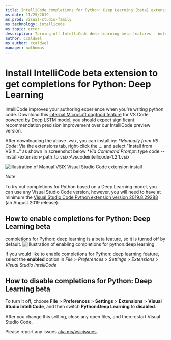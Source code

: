 ```yaml
---
title: IntelliCode completions for Python: Deep Learning (beta) extension in Visual Studio Code 
ms.date: 11/25/2019
ms.prod: visual-studio-family
ms.technology: intellicode
ms.topic: error
description: Turning off IntelliCode deep learning beta features - note this doc is for turning off the beta extension and is not in TOC
author: ccaldwel
ms.author: ccaldwel
manager: mwthomas
---
```

# Install IntelliCode beta extension to get completions for Python: Deep Learning
IntelliCode improves your authoring experience when you're writing python code.
Download this [internal Microsoft dogfood feature](https://devdiv.visualstudio.com/_apis/resources/Containers/4851656?itemPath=vsix-merge%2Fvscodeintellicode-1.2.1.vsix) for VS Code powered by Deep LSTM model, you should expect significant recommendation precision improvement over our IntelliCode preview version.

After downloading the above .vsix, you can install by: 
  *_Manually from VS Code_: Via the extensions tab, right-click the ... and select "Install from VSIX..." as shown in screenshot below
  *_Via Command Prompt_: type code --install-extension<path_to_vsix>\vscodeintellicode-1.2.1.vsix

![Illustration of Manual VSIX Visual Studio Code extension install](.../media/visual-studio-code-extension-install-from-vsix.png)

> [!NOTE] 
> To try out completions for Python based on a Deep Learning model, you can use any Visual Studio Code version, however, you will need to
> have at minimum the [Visual Studio Code Python extension version 2019.8.29288](https://marketplace.visualstudio.com/items?itemName=ms-python.python) (an August 2019 release). 

## How to enable completions for Python: Deep Learning beta
completions for Python: deep learning is a beta feature, so it is turned off by default. 
![Illustration of enabling completions for python:deep learning](.../media/deep-learning-extension-vscode-setting.png)

If you would like to enable completions for Python: deep learning feature, select the **enabled** option in _File_ > _Preferences_ > _Settings_ > _Extensions_ > _Visual Studio IntelliCode_ 

## How to disable completions for Python: Deep Learning beta 
To turn it off, choose **File** > **Preferences** > **Settings** > **Extensions** > **Visual Studio IntelliCode**, and then switch **Python:Deep Learning** to **disabled**.

After you change this setting, close any open files, and then restart Visual Studio Code.

Please report any issues [aka.ms/vsicissues](https://aka.ms/vsicissues). 

